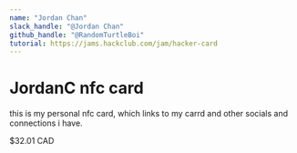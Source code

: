 ```yaml
---
name: "Jordan Chan"
slack_handle: "@Jordan Chan"
github_handle: "@RandomTurtleBoi"
tutorial: https://jams.hackclub.com/jam/hacker-card
---
```


# JordanC nfc card

<!-- Describe your board in 2-3 sentences. What are you making? What will it do? -->
this is my personal nfc card, which links to my carrd and other socials and connections i have. 
<!-- How much is it going to cost? -->
$32.01 CAD
<!-- Tell us a little bit about your design process. What were some challenges? What helped? ***Totally optional*** -->
